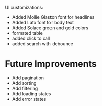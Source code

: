UI customizations:

- Added Mollie Glaston font for headlines
- Added Lato font for body text
- Added Solace green and gold colors
- formated table
- added click to call
- added search with debounce

# Future Improvements

- Add pagination
- Add sorting
- Add filtering
- Add loading states
- Add error states
